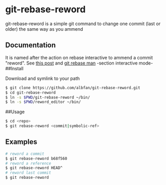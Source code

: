 # git-rebase-reword

git-rebase-reword is a simple git command to change one commit (last or older) the same way as you ammend

## Documentation

It is named after the action on rebase interactive to ammend a commit "reword". See [this post](https://robots.thoughtbot.com/git-interactive-rebase-squash-amend-rewriting-history) and [git rebase man](http://git-scm.com/docs/git-rebase) -section interactive mode-
##Install

Download and symlink to your path

```bash
$ git clone https://github.com/albfan/git-rebase-reword.git
$ cd git-rebase-reword
$ ln -s $PWD/git-rebase-reword ~/bin/
$ ln -s $PWD/reword_editor ~/bin/
```

##Usage

```bash
$ cd <repo>
$ git rebase-reword <commit|symbolic-ref>
```

## Examples

```bash
# reword a commit
$ git rebase-reword b68f560
# reword a reference
$ git rebase-reword HEAD^
# reword last commit
$ git rebase-reword
```
